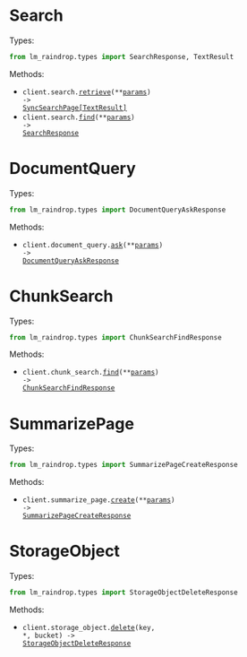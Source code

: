 # Search

Types:

```python
from lm_raindrop.types import SearchResponse, TextResult
```

Methods:

- <code title="get /v1/search">client.search.<a href="./src/lm_raindrop/resources/search.py">retrieve</a>(\*\*<a href="src/lm_raindrop/types/search_retrieve_params.py">params</a>) -> <a href="./src/lm_raindrop/types/text_result.py">SyncSearchPage[TextResult]</a></code>
- <code title="post /v1/search">client.search.<a href="./src/lm_raindrop/resources/search.py">find</a>(\*\*<a href="src/lm_raindrop/types/search_find_params.py">params</a>) -> <a href="./src/lm_raindrop/types/search_response.py">SearchResponse</a></code>

# DocumentQuery

Types:

```python
from lm_raindrop.types import DocumentQueryAskResponse
```

Methods:

- <code title="post /v1/document_query">client.document_query.<a href="./src/lm_raindrop/resources/document_query.py">ask</a>(\*\*<a href="src/lm_raindrop/types/document_query_ask_params.py">params</a>) -> <a href="./src/lm_raindrop/types/document_query_ask_response.py">DocumentQueryAskResponse</a></code>

# ChunkSearch

Types:

```python
from lm_raindrop.types import ChunkSearchFindResponse
```

Methods:

- <code title="post /v1/chunk_search">client.chunk_search.<a href="./src/lm_raindrop/resources/chunk_search.py">find</a>(\*\*<a href="src/lm_raindrop/types/chunk_search_find_params.py">params</a>) -> <a href="./src/lm_raindrop/types/chunk_search_find_response.py">ChunkSearchFindResponse</a></code>

# SummarizePage

Types:

```python
from lm_raindrop.types import SummarizePageCreateResponse
```

Methods:

- <code title="post /v1/summarize_page">client.summarize_page.<a href="./src/lm_raindrop/resources/summarize_page.py">create</a>(\*\*<a href="src/lm_raindrop/types/summarize_page_create_params.py">params</a>) -> <a href="./src/lm_raindrop/types/summarize_page_create_response.py">SummarizePageCreateResponse</a></code>

# StorageObject

Types:

```python
from lm_raindrop.types import StorageObjectDeleteResponse
```

Methods:

- <code title="delete /v1/object/{bucket}/{key}">client.storage_object.<a href="./src/lm_raindrop/resources/storage_object.py">delete</a>(key, \*, bucket) -> <a href="./src/lm_raindrop/types/storage_object_delete_response.py">StorageObjectDeleteResponse</a></code>
